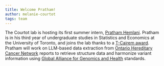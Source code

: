 ```yaml
---
title: Welcome Pratham!
author: melanie-courtot
tags: team
---
```


The Courtot lab is hosting its first summer intern, [Pratham Hemlani](/members/pratham_hemlani.html).
Pratham is in his third year of undergraduate studies in Statistics and Economics at the University of Toronto, and joins the lab thanks to a <a href='https://tcairem.utoronto.ca/news/t-cairem-announces-2024-cohort-summer-research-students'>T-Cairem award</a>. 
Pratham will work on LLM-based data extraction from <a href="https://ohcrn.ca/"> Ontario Hereditary Cancer Network</a> reports to retrieve structure data and harmonize variant information using <a href="https://www.ga4gh.org/"> Global Alliance for Genomics and Health</a> standards.